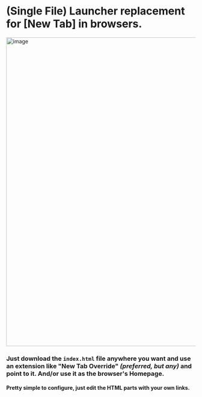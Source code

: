 # (Single File) Launcher replacement for [New Tab] in browsers.

<img width="1380" height="820" alt="image" src="https://github.com/user-attachments/assets/ba6bc38f-bd62-4a0f-ae66-f2b5465c3757" />

### Just download the `index.html` file anywhere you want and use an extension like "New Tab Override" *(preferred, but any)* and point to it. And/or use it as the browser's Homepage.
#### Pretty simple to configure, just edit the HTML parts with your own links.
